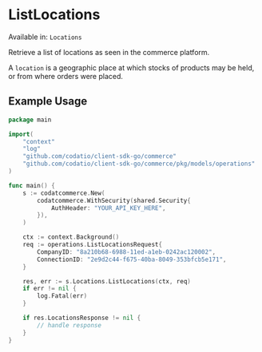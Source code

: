 # ListLocations
Available in: `Locations`

Retrieve a list of locations as seen in the commerce platform.

A `location` is a geographic place at which stocks of products may be held, or from where orders were placed.

## Example Usage
```go
package main

import(
	"context"
	"log"
	"github.com/codatio/client-sdk-go/commerce"
	"github.com/codatio/client-sdk-go/commerce/pkg/models/operations"
)

func main() {
    s := codatcommerce.New(
        codatcommerce.WithSecurity(shared.Security{
            AuthHeader: "YOUR_API_KEY_HERE",
        }),
    )

    ctx := context.Background()    
    req := operations.ListLocationsRequest{
        CompanyID: "8a210b68-6988-11ed-a1eb-0242ac120002",
        ConnectionID: "2e9d2c44-f675-40ba-8049-353bfcb5e171",
    }

    res, err := s.Locations.ListLocations(ctx, req)
    if err != nil {
        log.Fatal(err)
    }

    if res.LocationsResponse != nil {
        // handle response
    }
}
```
